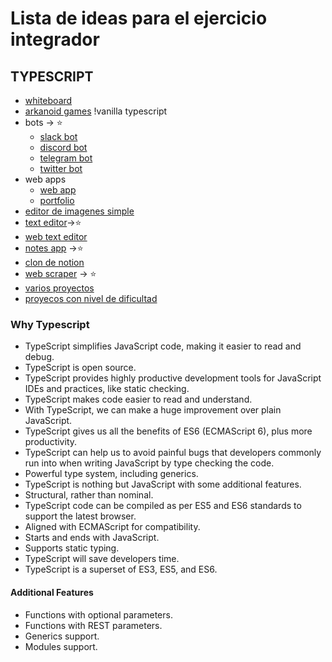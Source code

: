 # Lista de ideas para el ejercicio integrador

## TYPESCRIPT

* [whiteboard](https://github.com/excalidraw/excalidraw)
* [arkanoid games](https://www.youtube.com/watch?v=7bejSTim38A) !vanilla typescript
* bots -> ⭐
  * [slack bot](https://www.upsilonit.com/blog/create-a-slack-bot-with-typescript-in-3-steps)
  * [discord bot](https://www.freecodecamp.org/news/build-a-100-days-of-code-discord-bot-with-typescript-mongodb-and-discord-js-13/)
  * [telegram bot](https://medium.com/geekculture/build-a-telegram-bot-using-typescript-node-js-and-telegraf-and-deploy-it-on-heroku-fcc28c15614f)
  * [twitter bot](https://dev.to/alvarotorresc/creating-a-twitter-bot-1pd1)
* web apps
  * [web app](https://codeburst.io/a-beginners-guide-to-setting-up-a-web-application-with-typescript-and-express-e1cf8319bc5c)
  * [portfolio](https://zeyadetman.com/posts/how-i-built-my-portfolio-using-nextjs-typescript-chakraui)
* [editor de imagenes simple](https://reactjsexample.com/simple-image-editor-built-with-react-mobx-typescript/)
* [text editor](https://www.smashingmagazine.com/2021/05/building-wysiwyg-editor-javascript-slatejs/)->⭐
* [web text editor](https://betterprogramming.pub/create-a-custom-web-editor-using-typescript-react-antlr-and-monaco-editor-part-1-2f710c69c18c)
* [notes app](https://www.youtube.com/watch?v=01YKQmia2Jw) ->⭐
* [clon de notion](https://medium.com/swlh/how-to-build-a-text-editor-like-notion-c510aedfdfcc)
* [web scraper](https://dev.to/caelinsutch/building-a-web-scraper-in-typescript-14l1) -> ⭐
* [varios proyectos](https://www.geeksforgeeks.org/top-7-nodejs-project-ideas-for-beginners/)
* [proyecos con nivel de dificultad](https://www.interviewbit.com/blog/node-js-projects/)
### Why Typescript

* TypeScript simplifies JavaScript code, making it easier to read and debug.
* TypeScript is open source.
* TypeScript provides highly productive development tools for JavaScript IDEs and practices, like static checking.
* TypeScript makes code easier to read and understand.
* With TypeScript, we can make a huge improvement over plain JavaScript.
* TypeScript gives us all the benefits of ES6 (ECMAScript 6), plus more productivity.
* TypeScript can help us to avoid painful bugs that developers commonly run into when writing JavaScript by type checking the code.
* Powerful type system, including generics.
* TypeScript is nothing but JavaScript with some additional features.
* Structural, rather than nominal.
* TypeScript code can be compiled as per ES5 and ES6 standards to support the latest browser.
* Aligned with ECMAScript for compatibility.
* Starts and ends with JavaScript.
* Supports static typing.
* TypeScript will save developers time.
* TypeScript is a superset of ES3, ES5, and ES6.

#### Additional Features

* Functions with optional parameters.
* Functions with REST parameters.
* Generics support.
* Modules support.
